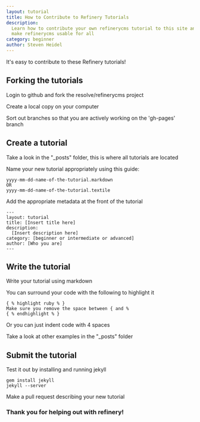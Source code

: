 ```yaml
---
layout: tutorial
title: How to Contribute to Refinery Tutorials
description: 
  Learn how to contribute your own refinerycms tutorial to this site and help 
  make refinerycms usable for all
category: beginner
author: Steven Heidel
---
```


It's easy to contribute to these Refinery tutorials!

## Forking the tutorials

Login to github and fork the resolve/refinerycms project

Create a local copy on your computer

Sort out branches so that you are actively working on the 'gh-pages' branch

## Create a tutorial

Take a look in the "\_posts" folder, this is where all tutorials are located

Name your new tutorial appropriately using this guide:

    yyyy-mm-dd-name-of-the-tutorial.markdown
    OR
    yyyy-mm-dd-name-of-the-tutorial.textile

Add the appropriate metadata at the front of the tutorial

    ---
    layout: tutorial
    title: [Insert title here]
    description: 
      [Insert description here]
    category: [beginner or intermediate or advanced]
    author: [Who you are]
    ---

## Write the tutorial

Write your tutorial using markdown

You can surround your code with the following to highlight it

    { % highlight ruby % } 
    Make sure you remove the space between { and %
    { % endhighlight % }

Or you can just indent code with 4 spaces

Take a look at other examples in the "\_posts" folder

## Submit the tutorial

Test it out by installing and running jekyll

    gem install jekyll
    jekyll --server

Make a pull request describing your new tutorial

### Thank you for helping out with refinery!
